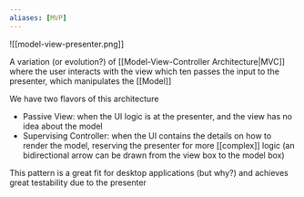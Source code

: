 ```yaml
---
aliases: [MVP]
---
```


![[model-view-presenter.png]]

A variation (or evolution?) of [[Model-View-Controller Architecture|MVC]] where the user interacts with the view which ten passes the input to the presenter, which manipulates the [[Model]]

We have two flavors of this architecture

- Passive View: when the UI logic is at the presenter, and the view has no idea about the model
- Supervising Controller: when the UI contains the details on how to render the model, reserving the presenter for more [[complex]] logic (an bidirectional arrow can be drawn from the view box to the model box)

This pattern is a great fit for desktop applications (but why?) and achieves great testability due to the presenter